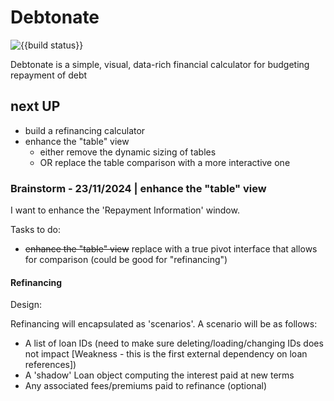 # Debtonate

![{{build status}}](https://github.com/Kylep342/debtonate/workflows/deploy/badge.svg)


Debtonate is a simple, visual, data-rich financial calculator for budgeting repayment of debt

## next UP

 - build a refinancing calculator
 - enhance the "table" view
    - either remove the dynamic sizing of tables
    - OR replace the table comparison with a more interactive one

### Brainstorm - 23/11/2024 | enhance the "table" view

I want to enhance the 'Repayment Information' window.

Tasks to do:
 - <s>enhance the "table" view</s> replace with a true pivot interface that allows for comparison (could be good for "refinancing")

#### Refinancing

Design:

Refinancing will encapsulated as 'scenarios'. A scenario will be as follows:
 - A list of loan IDs (need to make sure deleting/loading/changing IDs does not impact [Weakness - this is the first external dependency on loan references])
 - A 'shadow' Loan object computing the interest paid at new terms
 - Any associated fees/premiums paid to refinance (optional)